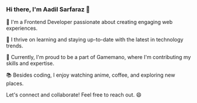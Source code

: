 ### Hi there, I'm Aadil Sarfaraz 👋

👀 I'm a Frontend Developer passionate about creating engaging web experiences.

🌱 I thrive on learning and staying up-to-date with the latest in technology trends.

💼 Currently, I'm proud to be a part of Gamemano, where I'm contributing my skills and expertise.

📚 Besides coding, I enjoy watching anime, coffee, and exploring new places.

Let's connect and collaborate! Feel free to reach out. 😄

